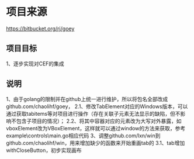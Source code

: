 # 项目来源
https://bitbucket.org/rj/goey

## 项目目标
1、逐步实现对CEF的集成

## 说明
1、由于golang的限制并在github上统一进行维护，所以将包名全部改成github.com/chaolihf/goey，
2.1、修改TabElement对应的Windows版本，可以通过获取tabitems等对项目进行操作（存在关联子元素无法显示的缺陷，但不影响不包含子项目的情况）；
2.2、将其中容器对应的元素改为大写对外暴露，如vboxElement改为VBoxElement，这样就可以通过window的方法来获取，参考example\controls\main.go相应代码
3、调整github.com/lxn/win到	github.com/chaolihf/win，用来增加缺少的函数来开始重画tab的
3.1、tab增加withCloseButton，初步实现画布